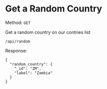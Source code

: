 # Get a Random Country

Method: <code>GET</code>

Get a random country on our contries list

```
/api/random
```

Response:

```
{
  "random_country": {
    "_id": "ZM",
    "label": "Zambia"
  }
}
```


